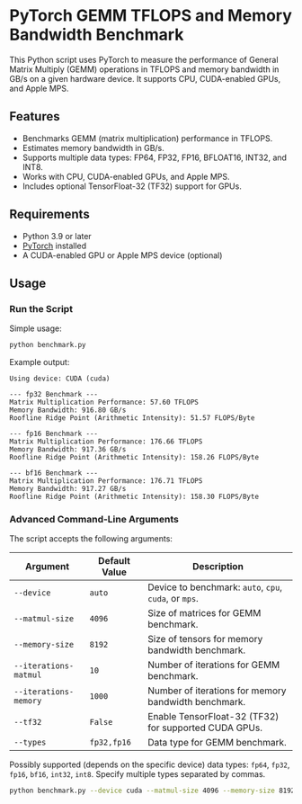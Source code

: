 # PyTorch GEMM TFLOPS and Memory Bandwidth Benchmark

This Python script uses PyTorch to measure the performance of General Matrix Multiply (GEMM) operations in TFLOPS and memory bandwidth in GB/s on a given hardware device. It supports CPU, CUDA-enabled GPUs, and Apple MPS.

## Features

- Benchmarks GEMM (matrix multiplication) performance in TFLOPS.
- Estimates memory bandwidth in GB/s.
- Supports multiple data types: FP64, FP32, FP16, BFLOAT16, INT32, and INT8.
- Works with CPU, CUDA-enabled GPUs, and Apple MPS.
- Includes optional TensorFloat-32 (TF32) support for GPUs.

## Requirements

- Python 3.9 or later
- [PyTorch](https://pytorch.org/get-started/locally/) installed
- A CUDA-enabled GPU or Apple MPS device (optional)

## Usage

### Run the Script

Simple usage:

```bash
python benchmark.py
```

Example output:

```
Using device: CUDA (cuda)

--- fp32 Benchmark ---
Matrix Multiplication Performance: 57.60 TFLOPS
Memory Bandwidth: 916.80 GB/s
Roofline Ridge Point (Arithmetic Intensity): 51.57 FLOPS/Byte

--- fp16 Benchmark ---
Matrix Multiplication Performance: 176.66 TFLOPS
Memory Bandwidth: 917.36 GB/s
Roofline Ridge Point (Arithmetic Intensity): 158.26 FLOPS/Byte

--- bf16 Benchmark ---
Matrix Multiplication Performance: 176.71 TFLOPS
Memory Bandwidth: 917.27 GB/s
Roofline Ridge Point (Arithmetic Intensity): 158.30 FLOPS/Byte
```


### Advanced Command-Line Arguments

The script accepts the following arguments:

| Argument             | Default Value | Description                                                   |
|----------------------|---------------|---------------------------------------------------------------|
| `--device`           | `auto`        | Device to benchmark: `auto`, `cpu`, `cuda`, or `mps`.         |
| `--matmul-size`      | `4096`        | Size of matrices for GEMM benchmark.                         |
| `--memory-size`      | `8192`        | Size of tensors for memory bandwidth benchmark.              |
| `--iterations-matmul`| `10`          | Number of iterations for GEMM benchmark.                     |
| `--iterations-memory`| `1000`        | Number of iterations for memory bandwidth benchmark.         |
| `--tf32`             | `False`       | Enable TensorFloat-32 (TF32) for supported CUDA GPUs.        |
| `--types`            | `fp32,fp16`  | Data type for GEMM benchmark.                                 |

Possibly supported (depends on the specific device) data types: `fp64`, `fp32`, `fp16`, `bf16`, `int32`, `int8`. Specify multiple types separated by commas.

```bash
python benchmark.py --device cuda --matmul-size 4096 --memory-size 8192 --iterations-matmul 10 --iterations-memory 1000 --tf32 --types fp32,fp16
```
